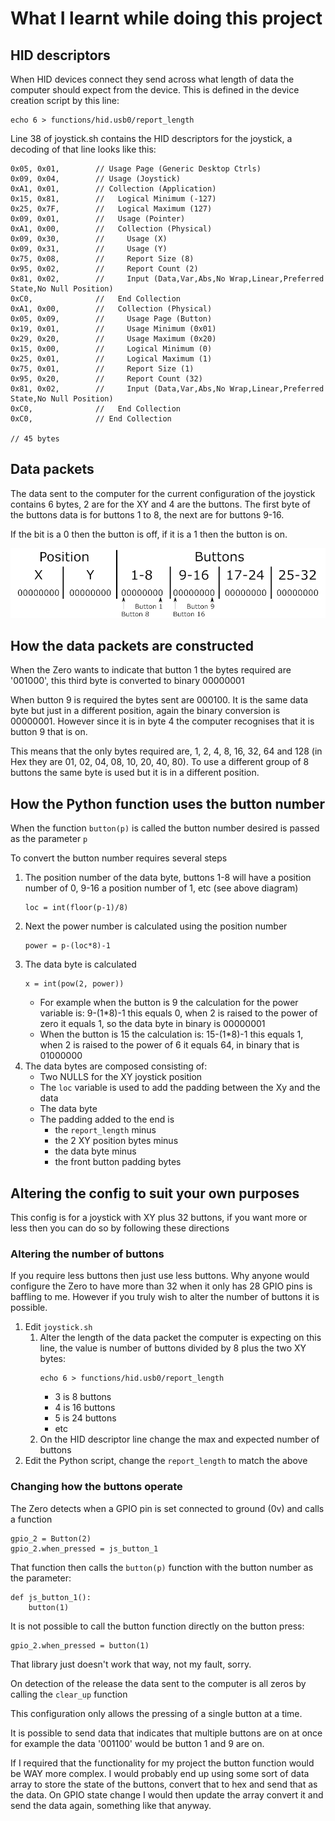 # What I learnt while doing this project

## HID descriptors
When HID devices connect they send across what length of data the computer should expect from the device. This is defined in the device creation script by this line:
```
echo 6 > functions/hid.usb0/report_length
```

Line 38 of joystick.sh contains the HID descriptors for the joystick, a decoding of that line looks like this:
```
0x05, 0x01,        // Usage Page (Generic Desktop Ctrls)
0x09, 0x04,        // Usage (Joystick)
0xA1, 0x01,        // Collection (Application)
0x15, 0x81,        //   Logical Minimum (-127)
0x25, 0x7F,        //   Logical Maximum (127)
0x09, 0x01,        //   Usage (Pointer)
0xA1, 0x00,        //   Collection (Physical)
0x09, 0x30,        //     Usage (X)
0x09, 0x31,        //     Usage (Y)
0x75, 0x08,        //     Report Size (8)
0x95, 0x02,        //     Report Count (2)
0x81, 0x02,        //     Input (Data,Var,Abs,No Wrap,Linear,Preferred State,No Null Position)
0xC0,              //   End Collection
0xA1, 0x00,        //   Collection (Physical)
0x05, 0x09,        //     Usage Page (Button)
0x19, 0x01,        //     Usage Minimum (0x01)
0x29, 0x20,        //     Usage Maximum (0x20)
0x15, 0x00,        //     Logical Minimum (0)
0x25, 0x01,        //     Logical Maximum (1)
0x75, 0x01,        //     Report Size (1)
0x95, 0x20,        //     Report Count (32)
0x81, 0x02,        //     Input (Data,Var,Abs,No Wrap,Linear,Preferred State,No Null Position)
0xC0,              //   End Collection
0xC0,              // End Collection

// 45 bytes
```

## Data packets
The data sent to the computer for the current configuration of the joystick contains 6 bytes, 2 are for the XY and 4 are the buttons. The first byte of the buttons data is for buttons 1 to 8, the next are for buttons 9-16.

If the bit is a 0 then the button is off, if it is a 1 then the button is on.

![Joystick device](/images/04-data.png)

## How the data packets are constructed
When the Zero wants to indicate that button 1 the bytes required are '001000', this third byte is converted to binary
00000001

When button 9 is required the bytes sent are 000100. It is the same data byte but just in a different position, again the binary conversion is 00000001. However since it is in byte 4 the computer recognises that it is button 9 that is on.

This means that the only bytes required are, 1, 2, 4, 8, 16, 32, 64 and 128 (in Hex they are 01, 02, 04, 08, 10, 20, 40, 80). To use a different group of 8 buttons the same byte is used but it is in a different position.

## How the Python function uses the button number
When the function ```button(p)``` is called the button number desired is passed as the parameter ```p```

To convert the button number requires several steps
1. The position number of the data byte, buttons 1-8 will have a position number of 0, 9-16 a position number of 1, etc (see above diagram)
   ```
   loc = int(floor(p-1)/8)
   ```
1. Next the power number is calculated using the position number
   ```
   power = p-(loc*8)-1
   ```
1. The data byte is calculated
   ```
   x = int(pow(2, power))
   ```
   - For example when the button is 9 the calculation for the power variable is:
   9-(1*8)-1 this equals 0, when 2 is raised to the power of zero it equals 1, so the data byte in binary is 00000001
   - When the button is 15 the calculation is:
   15-(1*8)-1 this equals 1, when 2 is raised to the power of 6 it equals 64, in binary that is 01000000
1. The data bytes are composed consisting of:
   - Two NULLS for the XY joystick position
   - The ```loc``` variable is used to add the padding between the Xy and the data
   - The data byte
   - The padding added to the end is
     - the ```report_length``` minus
     - the 2 XY position bytes minus
     - the data byte minus
     - the front button padding bytes

## Altering the config to suit your own purposes
This config is for a joystick with XY plus 32 buttons, if you want more or less then you can do so by following these directions

### Altering the number of buttons

If you require less buttons then just use less buttons. Why anyone would configure the Zero to have more than 32 when it only has 28 GPIO pins is baffling to me. However if you truly wish to alter the number of buttons it is possible.

1. Edit ```joystick.sh```
   1. Alter the length of the data packet the computer is expecting on this line, the value is number of buttons divided by 8 plus the two XY bytes:
      ```
      echo 6 > functions/hid.usb0/report_length
      ```
      - 3 is 8 buttons
      - 4 is 16 buttons
      - 5 is 24 buttons
      - etc
   1. On the HID descriptor line change the max and expected number of buttons
1. Edit the Python script, change the ```report_length``` to match the above


### Changing how the buttons operate
The Zero detects when a GPIO pin is set connected to ground (0v) and calls a function
```
gpio_2 = Button(2)
gpio_2.when_pressed = js_button_1
```

That function then calls the ```button(p)``` function with the button number as the parameter:
```
def js_button_1():
    button(1)
```

It is not possible to call the button function directly on the button press:
```
gpio_2.when_pressed = button(1)
```

That library just doesn't work that way, not my fault, sorry.

On detection of the release the data sent to the computer is all zeros by calling the ```clear_up``` function

This configuration only allows the pressing of a single button at a time.

It is possible to send data that indicates that multiple buttons are on at once for example the data '001100' would be button 1 and 9 are on.

If I required that the functionality for my project the button function would be WAY more complex. I would probably end up using some sort of data array to store the state of the buttons, convert that to hex and send that as the data. On GPIO state change I would then update the array convert it and send the data again, something like that anyway.